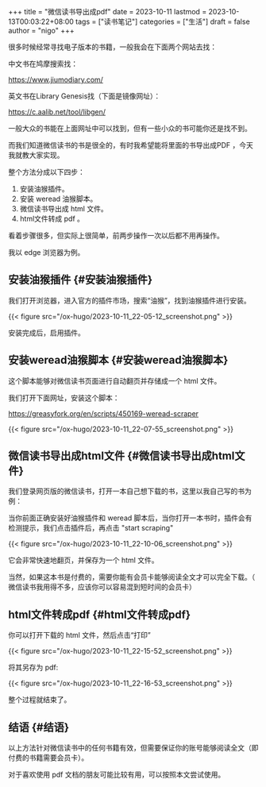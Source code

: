 +++
title = "微信读书导出成pdf"
date = 2023-10-11
lastmod = 2023-10-13T00:03:22+08:00
tags = ["读书笔记"]
categories = ["生活"]
draft = false
author = "nigo"
+++

很多时候经常寻找电子版本的书籍，一般我会在下面两个网站去找：

中文书在鸠摩搜索找：

<https://www.jiumodiary.com/>

英文书在Library Genesis找（下面是镜像网址）：

<https://c.aalib.net/tool/libgen/>

一般大众的书能在上面网址中可以找到，但有一些小众的书可能你还是找不到。

而我们知道微信读书的书是很全的，有时我希望能将里面的书导出成PDF ，今天我就教大家实现。

整个方法分成以下四步：

1.  安装油猴插件。
2.  安装 weread 油猴脚本。
3.  微信读书导出成 html 文件。
4.  html文件转成 pdf 。

看着步骤很多，但实际上很简单，前两步操作一次以后都不用再操作。

我以 edge 浏览器为例。


## 安装油猴插件 {#安装油猴插件}

我们打开浏览器，进入官方的插件市场，搜索“油猴”，找到油猴插件进行安装。

{{< figure src="/ox-hugo/2023-10-11_22-05-12_screenshot.png" >}}

安装完成后，启用插件。


## 安装weread油猴脚本 {#安装weread油猴脚本}

这个脚本能够对微信读书页面进行自动翻页并存储成一个 html 文件。

我们打开下面网址，安装这个脚本：

<https://greasyfork.org/en/scripts/450169-weread-scraper>

{{< figure src="/ox-hugo/2023-10-11_22-07-55_screenshot.png" >}}


## 微信读书导出成html文件 {#微信读书导出成html文件}

我们登录网页版的微信读书，打开一本自己想下载的书，这里以我自己写的书为例：

当你前面正确安装好油猴插件和 weread 脚本后，当你打开一本书时，插件会有检测提示，我们点击插件后，再点击 "start scraping"

{{< figure src="/ox-hugo/2023-10-11_22-10-06_screenshot.png" >}}

它会非常快速地翻页，并保存为一个 html 文件。

当然，如果这本书是付费的，需要你能有会员卡能够阅读全文才可以完全下载。（ 微信读书我用得不多，应该你可以容易混到短时间的会员卡）


## html文件转成pdf {#html文件转成pdf}

你可以打开下载的 html 文件，然后点击“打印”

{{< figure src="/ox-hugo/2023-10-11_22-15-52_screenshot.png" >}}

将其另存为 pdf:

{{< figure src="/ox-hugo/2023-10-11_22-16-53_screenshot.png" >}}

整个过程就结束了。


## 结语 {#结语}

以上方法针对微信读书中的任何书籍有效，但需要保证你的账号能够阅读全文（即付费的书籍需要会员卡）。

对于喜欢使用 pdf 文档的朋友可能比较有用，可以按照本文尝试使用。
